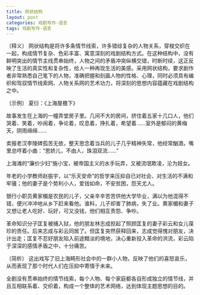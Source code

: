 ```yaml
---
title: 网状结构
layout: post
categories: 戏剧写作-语言
tags: 戏剧写作-语言
---
```


〔释义〕 网状结构是将许多条情节线索，许多错综复杂的人物关系，穿梭交织在一起，构成情节复杂、色彩丰富、寓意深刻的戏剧结构方式。在这种结构中，没有鲜明突出的情节主线贯串始终，人物之间的矛盾冲突纵横交错，时断时续，这正反映了生活的真实性和复杂性，给人一种再现生活的美感。采用网状结构，要求剧作者非常熟悉自己笔下的人物，准确把握和刻画人物的性格、心理，同时必须具有编织和驾驭情节线索网、人物关系网的艺术功力，将深刻的思想内容蕴藏在戏剧结构之中。

〔示例〕 夏衍：《上海屋檐下》

故事发生在上海的一幢弄堂房子里。几间不大的房间，挤住着五家十几口人，他们哭着、笑着，吵闹着，争论着，叹息着，挣扎着，希望着……室外是郁闷的黄梅天，阴雨绵绵……

卖报老汉李陵碑孤苦无依，整天思念着当兵的儿子几乎精神失常，他经常酗酒，嘴里总哼着小曲：“思娇儿，不由人，珠泪双流……”

上海滩的“廉价少妇”施小宝，被帝国主义的水手玩弄，又被流氓欺凌，沦为妓女。

年老的小学教师赵振宇，以“乐天安命”的哲学来压抑自已对社会、对生活的不满和牢骚；他的妻子是个势利小人，爱钱如命，不安贫困，怨天尤人。

银行小职员黄家楣是农民的儿子，父亲辛辛苦苦供他大学毕业，满以为他混得不错，便兴冲冲地从乡下赶来看他。谁料，儿子却害了肺病，失了业。黄家楣和妻子又想让老人吃好、玩好，可又没钱，他们相互责怨、争吵。

革命知识分子匡复被捕入狱，他的朋友林志成担起了照顾匡复的妻子彩云和女儿葆珍的责任。后来志成与彩云同居了。但匡复突然获释回来，志成觉得愧对朋友，决计出走；匡复不忍好朋友陷入前途黯淡的境地，决心重新投入革命的洪流，彩云陷于深深的感情矛盾之中，十分痛苦。

〔简析〕 这出戏写了旧上海畸形社会中的一群小人物，反映了他们的喜怒哀乐，从而表现了那个时代人们在压抑中寄情于未来。

全剧没有贯串始终的情节线索，每个人物、每个家庭都各自形成独立的情节线，并且互相联系着、交织着，构成一个整体的艺术网络，达到体现主题思想的目的。 